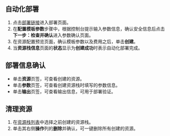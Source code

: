 ## 自动化部署
1. 点击[部署链接](https://ros.console.aliyun.com/cn-hangzhou/stacks/create?templateUrl=https://ros-public-templates.oss-cn-hangzhou.aliyuncs.com/ros-templates/documents/solution/storage/deploy-personal-cloud-drive-based-on-nextcloud.yml&hideStepRow=true&hideStackConfig=true&pageTitle=%E5%9F%BA%E4%BA%8ENextcloud%E9%83%A8%E7%BD%B2%E4%B8%AA%E4%BA%BA%E7%BD%91%E7%9B%98&disableRollback=false&isSimplified=true&disabltion=true&productNavBar=disabled&balanceIntercept=true)进入部署页面。
2. 在**配置模板参数**步骤中，根据控制台提示输入参数信息，确认安全信息后点击**下一步：检查并确认**进入参数确认页面。
3. 在资源配置预览页面，确认模板参数以及费用之后，单击**创建**。
4. 当**资源栈信息**页面的**状态**显示为**创建成功**时表示自动化部署完成。

## 部署信息确认
- 单击**资源**页签，可查看创建的资源。
- 单击**参数**页签，可查看创建资源栈时填写的参数信息。
- 单击**输出**页签，可查看输出信息，可用于部署验证。

## 清理资源
1. 在[资源栈列表](https://ros.console.aliyun.com/region/stacks)中选择之前创建的资源栈。
2. 单击其右侧**操作**列的**删除**并确认，可一键删除所有创建的资源。
